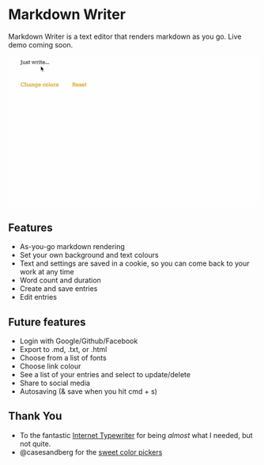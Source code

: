 # Markdown Writer

Markdown Writer is a text editor that renders markdown as you go. Live demo coming soon.

![Markdown Writer](demo.gif)

## Features

- As-you-go markdown rendering
- Set your own background and text colours
- Text and settings are saved in a cookie, so you can come back to your work at any time
- Word count and duration
- Create and save entries
- Edit entries

## Future features

- Login with Google/Github/Facebook
- Export to .md, .txt, or .html
- Choose from a list of fonts
- Choose link colour
- See a list of your entries and select to update/delete
- Share to social media
- Autosaving (& save when you hit cmd + s)

## Thank You
- To the fantastic [Internet Typewriter](http://writer.bighugelabs.com) for being _almost_ what I needed, but not quite.
- @casesandberg for the [sweet color pickers](https://github.com/casesandberg/react-color)

